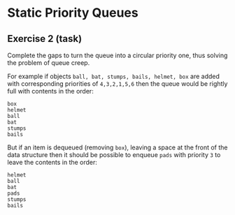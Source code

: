 # Static Priority Queues
## Exercise 2 (task)
  
Complete the gaps to turn the queue into a circular priority one, thus solving the problem of queue creep.


For example if objects `ball, bat, stumps, bails, helmet, box` are added with corresponding priorities of `4,3,2,1,5,6` then the queue would be rightly full with contents in the order:

```
box
helmet
ball
bat
stumps
bails
```

But if an item is dequeued (removing `box`), leaving a space at the front of the data structure then it should be possible to enqueue `pads` with priority `3` to leave the contents in the order:

```
helmet
ball
bat
pads
stumps
bails
```



